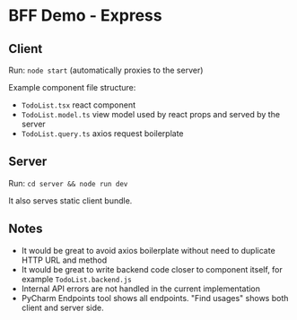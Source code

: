 # BFF Demo - Express

## Client

Run: `node start` (automatically proxies to the server)

Example component file structure:
- `TodoList.tsx` react component
- `TodoList.model.ts` view model used by react props and served by the server
- `TodoList.query.ts` axios request boilerplate

## Server

Run: `cd server && node run dev`

It also serves static client bundle.

## Notes

- It would be great to avoid axios boilerplate without need to duplicate HTTP URL and method
- It would be great to write backend code closer to component itself, for example `TodoList.backend.js`
- Internal API errors are not handled in the current implementation
- PyCharm Endpoints tool shows all endpoints. "Find usages" shows both client and server side.
